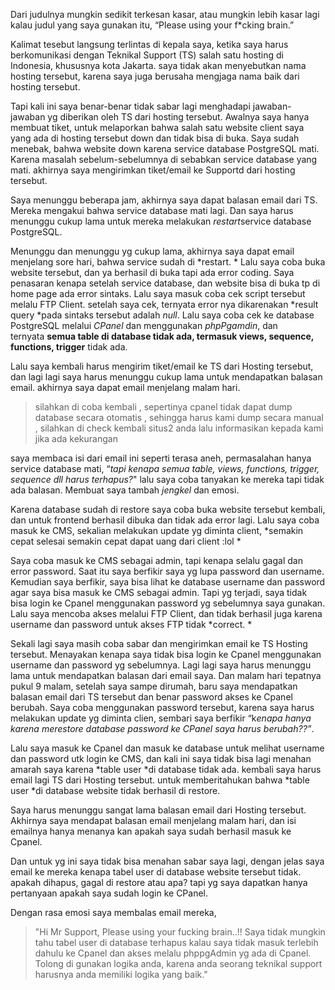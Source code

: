 <!--
id: 25996203955
link: http://blog.hengkiardo.com/post/25996203955/please-using-your-brain
slug: please-using-your-brain
date: Wed Jun 27 2012 19:25:00 GMT+0700 (WIT)
publish: 2012-06-027
tags: 
title: Please using your brain..!!
-->


Dari judulnya mungkin sedikit terkesan kasar, atau mungkin lebih kasar
lagi kalau judul yang saya gunakan itu, “Please using your f\*cking
brain.”

Kalimat tesebut langsung terlintas di kepala saya, ketika saya harus
berkomunikasi dengan Teknikal Support (TS) salah satu hosting di
Indonesia, khususnya kota Jakarta. saya tidak akan menyebutkan nama
hosting tersebut, karena saya juga berusaha mengjaga nama baik dari
hosting tersebut.

Tapi kali ini saya benar-benar tidak sabar lagi menghadapi
jawaban-jawaban yg diberikan oleh TS dari hosting tersebut. Awalnya saya
hanya membuat tiket, untuk melaporkan bahwa salah satu website client
saya yang ada di hosting tersebut down dan tidak bisa di buka. Saya
sudah menebak, bahwa website down karena service database PostgreSQL
mati. Karena masalah sebelum-sebelumnya di sebabkan service database
yang mati. akhirnya saya mengirimkan tiket/email ke Supportd dari
hosting tersebut.

Saya menunggu beberapa jam, akhirnya saya dapat balasan email dari TS.
Mereka mengakui bahwa service database mati lagi. Dan saya harus
menunggu cukup lama untuk mereka melakukan *restart*service database
PostgreSQL.

Menunggu dan menunggu yg cukup lama, akhirnya saya dapat email menjelang
sore hari, bahwa service sudah di *restart. * Lalu saya coba buka
website tersebut, dan ya berhasil di buka tapi ada error coding. Saya
penasaran kenapa setelah service database, dan website bisa di buka tp
di home page ada error sintaks. Lalu saya masuk coba cek script tersebut
melalu FTP Client. setelah saya cek, ternyata error nya dikarenakan
*result query *pada sintaks tersebut adalah *null*. Lalu saya coba cek
ke database PostgreSQL melalui *CPanel* dan menggunakan *phpPgamdin*,
dan ternyata **semua table di database tidak ada, termasuk views,
sequence, functions, trigger** tidak ada.

Lalu saya kembali harus mengirim tiket/email ke TS dari Hosting
tersebut, dan lagi lagi saya harus menunggu cukup lama untuk mendapatkan
balasan email. akhirnya saya dapat email menjelang malam hari. 

> silahkan di coba kembali , sepertinya cpanel tidak dapat dump database
> secara otomatis , sehingga harus kami dump secara manual , silahkan di
> check kembali situs2 anda lalu informasikan kepada kami jika ada
> kekurangan

saya membaca isi dari email ini seperti terasa aneh, permasalahan hanya
service database mati, “*tapi kenapa semua table, views, functions,
trigger, sequence dll harus terhapus?*" lalu saya coba tanyakan ke
mereka tapi tidak ada balasan. Membuat saya tambah *jengkel* dan emosi.

Karena database sudah di restore saya coba buka website tersebut
kembali, dan untuk frontend berhasil dibuka dan tidak ada error lagi.
Lalu saya coba masuk ke CMS, sekalian melakukan update yg diminta
client, *semakin cepat selesai semakin cepat dapat uang dari client
:lol *

Saya coba masuk ke CMS sebagai admin, tapi kenapa selalu gagal dan error
password. Saat itu saya berfikir saya yg lupa password dan username.
Kemudian saya berfikir, saya bisa lihat ke database username dan
password agar saya bisa masuk ke CMS sebagai admin. Tapi yg terjadi,
saya tidak bisa login ke Cpanel menggunakan password yg sebelumnya saya
gunakan. Lalu saya mencoba akses melalui FTP Client, dan tidak berhasil
juga karena username dan password untuk akses FTP tidak *correct. *

Sekali lagi saya masih coba sabar dan mengirimkan email ke TS Hosting
tersebut. Menayakan kenapa saya tidak bisa login ke Cpanel menggunakan
username dan password yg sebelumnya. Lagi lagi saya harus menunggu lama
untuk mendapatkan balasan dari email saya. Dan malam hari tepatnya pukul
9 malam, setelah saya sampe dirumah, baru saya mendapatkan balasan email
dari TS tersebut dan benar password akses ke Cpanel berubah. Saya coba
menggunakan password tersebut, karena saya harus melakukan update yg
diminta clien, sembari saya berfikir “k*enapa hanya karena merestore
database password ke CPanel saya harus berubah??”*. 

Lalu saya masuk ke Cpanel dan masuk ke database untuk melihat username
dan password utk login ke CMS, dan kali ini saya tidak bisa lagi menahan
amarah saya karena *table user *di database tidak ada. kembali saya
harus email lagi TS dari Hosting tersebut. untuk memberitahukan
bahwa *table user *di database website tidak berhasil di restore. 

Saya harus menunggu sangat lama balasan email dari Hosting tersebut.
Akhirnya saya mendapat balasan email menjelang malam hari, dan isi
emailnya hanya menanya kan apakah saya sudah berhasil masuk ke Cpanel. 

Dan untuk yg ini saya tidak bisa menahan sabar saya lagi, dengan jelas
saya email ke mereka kenapa tabel user di database website tersebut
tidak. apakah dihapus, gagal di restore atau apa? tapi yg saya dapatkan
hanya pertanyaan apakah saya sudah login ke CPanel.

Dengan rasa emosi saya membalas email mereka,

> "Hi Mr Support, Please using your fucking brain..!! Saya tidak mungkin
> tahu tabel user di database terhapus kalau saya tidak masuk terlebih
> dahulu ke Cpanel dan akses melalu phppgAdmin yg ada di Cpanel. Tolong
> di gunakan logika anda, karena anda seorang teknikal support harusnya
> anda memiliki logika yang baik."

